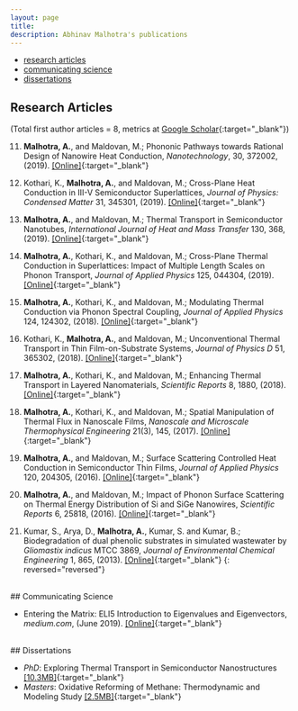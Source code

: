 ```yaml
---
layout: page
title: 
description: Abhinav Malhotra's publications
---
```


<div class="navbar">
    <div class="navbar-inner">
        <ul class="nav">
            <!-- <li><a href="#book">book</a></li> -->
            <li><a href="#articles">research articles</a></li>
            <!-- <li><a href="#editorials">editorials</a></li> -->
            <!-- <li><a href="#letters">letters</a></li> -->
            <!-- <li><a href="#chapters">chapters</a></li> -->
            <li><a href="#sciencewriting">communicating science</a></li>
            <li><a href="#thesis">dissertations</a></li>
        </ul>
    </div>
</div>


<!-- ### <a name="book"></a>book

**Broman KW**, Sen &#346; (2009) A Guide to QTL Mapping with R/qtl.  Springer, New York
[![Online complements](icons16/html-icon.png)](http://www.rqtl.org/book)
[![Amazon](icons16/amazon-icon.png)](https://www.amazon.com/gp/product/0387921249?ie=UTF8&tag=7210-20)
[![Springer](icons16/springer-icon.png)](http://www.springer.com/978-0-387-92124-2)
[![R/qtl](icons16/R-icon.png)](http://www.rqtl.org) -->

## <a name="articles"></a>Research Articles
(Total first author articles = 8, metrics at [Google
Scholar](https://scholar.google.com/citations?user=CUv1-V0AAAAJ&hl=en){:target="_blank"})

11. **Malhotra, A.**, and Maldovan, M.; Phononic Pathways towards Rational Design of Nanowire Heat Conduction, *Nanotechnology*, 30, 372002, (2019). [[Online]](https://iopscience.iop.org/article/10.1088/1361-6528/ab261d){:target="_blank"}  

10. Kothari, K., **Malhotra, A.**, and Maldovan, M.; Cross-Plane
Heat Conduction in III-V Semiconductor Superlattices, *Journal of
Physics: Condensed Matter* 31, 345301, (2019). [[Online]](https://iopscience.iop.org/article/10.1088/1361-648X/ab2172){:target="_blank"}

9. **Malhotra, A.**, and Maldovan, M.; Thermal Transport in
Semiconductor Nanotubes, *International Journal of Heat and Mass
Transfer* 130, 368, (2019). [[Online]](https://doi.org/10.1016/j.ijheatmasstransfer.2018.10.068){:target="_blank"}

8. **Malhotra, A.**, Kothari, K., and Maldovan, M.; Cross-Plane
Thermal Conduction in Superlattices: Impact of Multiple Length Scales on
Phonon Transport, *Journal of Applied Physics* 125, 044304, (2019). [[Online]](https://doi.org/10.1063/1.5065904){:target="_blank"}

7. **Malhotra, A.**, Kothari, K., and Maldovan, M.; Modulating
Thermal Conduction via Phonon Spectral Coupling, *Journal of Applied
Physics* 124, 124302, (2018). [[Online]](https://doi.org/10.1063/1.5038030){:target="_blank"}

6. Kothari, K., **Malhotra, A.**, and Maldovan, M.;
Unconventional Thermal Transport in Thin Film-on-Substrate Systems, *Journal of Physics D* 51, 365302, (2018). [[Online]](https://doi.org/10.1088/1361-6463/aad533){:target="_blank"}

5. **Malhotra, A.**, Kothari, K., and Maldovan, M.; Enhancing
Thermal Transport in Layered Nanomaterials, *Scientific Reports* 8,
1880, (2018). [[Online]](https://doi.org/10.1038/s41598-018-20183-w){:target="_blank"}

4. **Malhotra, A.**, Kothari, K., and Maldovan, M.; Spatial
Manipulation of Thermal Flux in Nanoscale Films, *Nanoscale and
Microscale Thermophysical Engineering* 21(3), 145, (2017). [[Online]](https://doi.org/10.1080/15567265.2017.1334724){:target="_blank"}

3. **Malhotra, A.**, and Maldovan, M.; Surface Scattering
Controlled Heat Conduction in Semiconductor Thin Films, *Journal of
Applied Physics* 120, 204305, (2016). [[Online]](https://doi.org/10.1063/1.4968542){:target="_blank"}

2. **Malhotra, A.**, and Maldovan, M.; Impact of Phonon Surface
Scattering on Thermal Energy Distribution of Si and SiGe Nanowires, 
*Scientific Reports* 6, 25818, (2016). [[Online]](https://doi.org/10.1038/srep25818){:target="_blank"}

1. Kumar, S., Arya, D., **Malhotra, A.**, Kumar, S. and Kumar,
B.; Biodegradation of dual phenolic substrates in simulated wastewater
by *Gliomastix indicus* MTCC 3869, *Journal of Environmental Chemical Engineering* 1, 865, (2013). [[Online]](https://doi.org/10.1016/j.jece.2013.07.027){:target="_blank"}
{: reversed="reversed"}


<br/>
## <a name="sciencewriting"></a>Communicating Science

* Entering the Matrix: ELI5 Introduction to Eigenvalues and Eigenvectors, *medium.com*, (June 2019). [[Online]](https://medium.com/@abhinavmalhotra/entering-the-matrix-eli5-introduction-to-eigenvalues-and-eigenvecotrs-376bb6704412){:target="_blank"}

<br/>
## <a name="thesis"></a>Dissertations

* _PhD_: Exploring Thermal Transport in Semiconductor Nanostructures [[10.3MB]](/assets/files/AM_phd_thesis.pdf){:target="_blank"}
* _Masters_: Oxidative Reforming of Methane: Thermodynamic and Modeling Study [[2.5MB]](/assets/files/AM_masters_thesis.pdf){:target="_blank"}
